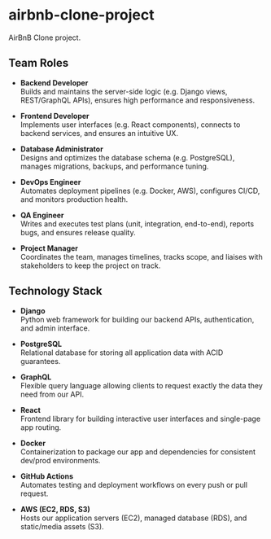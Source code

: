 # airbnb-clone-project
AirBnB Clone project.

## Team Roles

- **Backend Developer**  
  Builds and maintains the server-side logic (e.g. Django views, REST/GraphQL APIs), ensures high performance and responsiveness.

- **Frontend Developer**  
  Implements user interfaces (e.g. React components), connects to backend services, and ensures an intuitive UX.

- **Database Administrator**  
  Designs and optimizes the database schema (e.g. PostgreSQL), manages migrations, backups, and performance tuning.

- **DevOps Engineer**  
  Automates deployment pipelines (e.g. Docker, AWS), configures CI/CD, and monitors production health.

- **QA Engineer**  
  Writes and executes test plans (unit, integration, end-to-end), reports bugs, and ensures release quality.

- **Project Manager**  
  Coordinates the team, manages timelines, tracks scope, and liaises with stakeholders to keep the project on track.

## Technology Stack

- **Django**  
  Python web framework for building our backend APIs, authentication, and admin interface.

- **PostgreSQL**  
  Relational database for storing all application data with ACID guarantees.

- **GraphQL**  
  Flexible query language allowing clients to request exactly the data they need from our API.

- **React**  
  Frontend library for building interactive user interfaces and single-page app routing.

- **Docker**  
  Containerization to package our app and dependencies for consistent dev/prod environments.

- **GitHub Actions**  
  Automates testing and deployment workflows on every push or pull request.

- **AWS (EC2, RDS, S3)**  
  Hosts our application servers (EC2), managed database (RDS), and static/media assets (S3).



